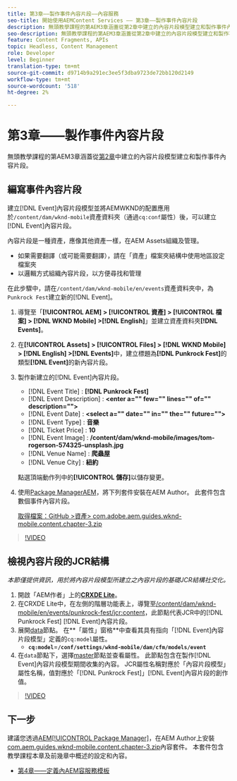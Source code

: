 ```yaml
---
title: 第3章——製作事件內容片段——內容服務
seo-title: 開始使用AEMContent Services —— 第3章——製作事件內容片段
description: 無頭教學課程的第AEM3章涵蓋從第2章中建立的內容片段模型建立和製作事件內容片段。
seo-description: 無頭教學課程的第AEM3章涵蓋從第2章中建立的內容片段模型建立和製作事件內容片段。
feature: Content Fragments, APIs
topic: Headless, Content Management
role: Developer
level: Beginner
translation-type: tm+mt
source-git-commit: d9714b9a291ec3ee5f3dba9723de72bb120d2149
workflow-type: tm+mt
source-wordcount: '518'
ht-degree: 2%

---
```



# 第3章——製作事件內容片段

無頭教學課程的第AEM3章涵蓋從[第2章](./chapter-2.md)中建立的內容片段模型建立和製作事件內容片段。

## 編寫事件內容片段

建立[!DNL Event]內容片段模型並將AEMWKND的配置應用於`/content/dam/wknd-mobile`資產資料夾（通過`cq:conf`屬性）後，可以建立[!DNL Event]內容片段。

內容片段是一種資產，應像其他資產一樣，在AEM Assets組織及管理。

* 如果需要翻譯（或可能需要翻譯），請在「資產」檔案夾結構中使用地區設定檔案夾
* 以邏輯方式組織內容片段，以方便尋找和管理

在此步驟中，請在`/content/dam/wknd-mobile/en/events`資產資料夾中，為`Punkrock Fest`建立新的[!DNL Event]。

1. 導覽至「**[!UICONTROL AEM] > [!UICONTROL 資產] > [!UICONTROL 檔案] > [!DNL WKND Mobile] >[!DNL English]**」並建立資產資料夾&#x200B;**[!DNL Events]**。
1. 在&#x200B;**[!UICONTROL Assets] > [!UICONTROL Files] > [!DNL WKND Mobile] > [!DNL English] >[!DNL Events]**&#x200B;中，建立標題為&#x200B;**[!DNL Punkrock Fest]**&#x200B;的類型&#x200B;**[!DNL Event]**&#x200B;的新內容片段。
1. 製作新建立的[!DNL Event]內容片段。

   * [!DNL Event Title] : **[!DNL Punkrock Fest]**
   * [!DNL Event Description] :  **&lt;enter a=&quot;&quot; few=&quot;&quot; lines=&quot;&quot; of=&quot;&quot; description=&quot;&quot;>**
   * [!DNL Event Date] :  **&lt;select a=&quot;&quot; date=&quot;&quot; in=&quot;&quot; the=&quot;&quot; future=&quot;&quot;>**
   * [!DNL Event Type] : **音樂**
   * [!DNL Ticket Price] : **10**
   * [!DNL Event Image] : **/content/dam/wknd-mobile/images/tom-rogerson-574325-unsplash.jpg**
   * [!DNL Venue Name] : **爬蟲屋**
   * [!DNL Venue City] : **紐約**

   點選頂端動作列中的&#x200B;**[!UICONTROL 儲存]**&#x200B;以儲存變更。

1. 使用[Package ManagerAEM](http://localhost:4502/crx/packmgr/index.jsp)，將下列套件安裝在AEM Author。 此套件包含數個事件內容片段。

   [取得檔案：GitHub >資產> com.adobe.aem.guides.wknd-mobile.content.chapter-3.zip](https://github.com/adobe/aem-guides-wknd-mobile/releases/latest)

>[!VIDEO](https://video.tv.adobe.com/v/28338/?quality=12&learn=on)

## 檢視內容片段的JCR結構

*本節僅提供資訊，用於將內容片段模型所建立之內容片段的基礎JCR結構社交化。*

1. 開啟「AEM作者」上的&#x200B;**[CRXDE Lite](http://localhost:4502/crx/de/index.jsp)**。
1. 在CRXDE Lite中，在左側的階層功能表上，導覽至[/content/dam/wknd-mobile/en/events/punkrock-fest/jcr:content](http://localhost:4502/crx/de/index.jsp#/content/dam/wknd-mobile/en/events/punkrock-fest/jcr:content)，此節點代表JCR中的[!DNL Punkrock Fest] [!DNL Event]內容片段。
1. 展開[data](http://localhost:4502/crx/de/index.jsp#/content/dam/wknd-mobile/en/events/punkrock-fest/jcr:content/data/master)節點。
在**「屬性」窗格**&#x200B;中查看其具有指向「[!DNL Event]內容片段模型」定義的`cq:model`屬性。
   * **`cq:model`**=**`/conf/settings/wknd-mobile/dam/cfm/models/event`**
1. 在`data`節點下，選擇[master](http://localhost:4502/crx/de/index.jsp#/content/dam/wknd-mobile/en/events/punkrock-fest/jcr:content/data/master)節點並查看屬性。 此節點包含在製作[!DNL Event]內容片段模型期間收集的內容。 JCR屬性名稱對應於「內容片段模型」屬性名稱，值對應於「[!DNL Punkrock Fest]」[!DNL Event]內容片段的創作值。

>[!VIDEO](https://video.tv.adobe.com/v/28356/?quality=12&learn=on)

## 下一步

建議您透過[AEM[!UICONTROL Package Manager]](http://localhost:4502/crx/packmgr/index.jsp)，在AEM Author上安裝[com.aem.guides.wknd-mobile.content.chapter-3.zip](https://github.com/adobe/aem-guides-wknd-mobile/releases/latest)內容套件。 本套件包含教學課程本章及前幾章中概述的設定和內容。

* [第4章——定義內AEM容服務模板](./chapter-4.md)
